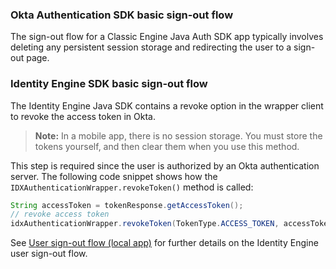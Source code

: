 ### Okta Authentication SDK basic sign-out flow

The sign-out flow for a Classic Engine Java Auth SDK app typically involves deleting any persistent session storage and redirecting the user to a sign-out page.

### Identity Engine SDK basic sign-out flow

The Identity Engine Java SDK contains a revoke option in the wrapper client to revoke the access token in Okta.

>**Note:** In a mobile app, there is no session storage. You must store the tokens yourself, and then clear them when you use this method.

This step is required since the user is authorized by an Okta authentication server. The following code snippet shows how the `IDXAuthenticationWrapper.revokeToken()` method is called:

```java
String accessToken = tokenResponse.getAccessToken();
// revoke access token
idxAuthenticationWrapper.revokeToken(TokenType.ACCESS_TOKEN, accessToken);
```

See [User sign-out flow (local app)](/docs/guides/oie-embedded-sdk-use-case-basic-sign-out/android/main/) for further details on the Identity Engine user sign-out flow.

